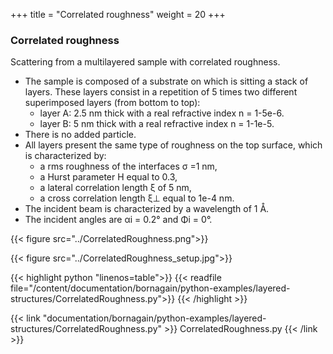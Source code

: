 +++
title = "Correlated roughness"
weight = 20
+++

### Correlated roughness

Scattering from a multilayered sample with correlated roughness.

* The sample is composed of a substrate on which is sitting a stack of layers. These layers consist in a repetition of 5 times two different superimposed layers (from bottom to top):
  * layer A: 2.5 nm thick with a real refractive index n = 1-5e-6.
  * layer B: 5 nm thick with a real refractive index n = 1-1e-5.
* There is no added particle. 
* All layers present the same type of roughness on the top surface, which is characterized by:
  * a rms roughness of the interfaces σ =1 nm,
  * a Hurst parameter H equal to 0.3,
  * a lateral correlation length ξ of 5 nm,
  * a cross correlation length ξ⊥ equal to 1e-4 nm.
* The incident beam is characterized by a wavelength of 1 Å.
* The incident angles are αi = 0.2° and Φi = 0°.

{{< figure src="../CorrelatedRoughness.png">}}

{{< figure src="../CorrelatedRoughness_setup.jpg">}}

{{< highlight python "linenos=table">}}
{{< readfile file="/content/documentation/bornagain/python-examples/layered-structures/CorrelatedRoughness.py">}}
{{< /highlight >}}

{{< link "documentation/bornagain/python-examples/layered-structures/CorrelatedRoughness.py" >}}
CorrelatedRoughness.py
{{< /link >}}

